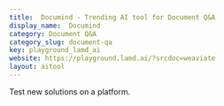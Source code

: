 ```yaml
---
title:  Documind - Trending AI tool for Document Q&A
display_name:  Documind
category: Document Q&A
category_slug: document-qa
key: playground_lamd_ai
website: https://playground.lamd.ai/?srcdoc=weaviate
layout: aitool
---
```


Test new solutions on a platform.
